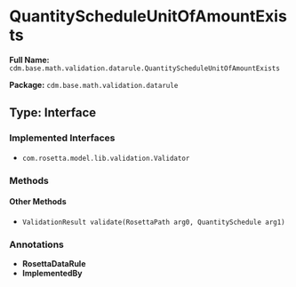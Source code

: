 # QuantityScheduleUnitOfAmountExists

**Full Name:** `cdm.base.math.validation.datarule.QuantityScheduleUnitOfAmountExists`

**Package:** `cdm.base.math.validation.datarule`

## Type: Interface

### Implemented Interfaces

- `com.rosetta.model.lib.validation.Validator`

### Methods

#### Other Methods

- `ValidationResult validate(RosettaPath arg0, QuantitySchedule arg1)`

### Annotations

- **RosettaDataRule**
- **ImplementedBy**

